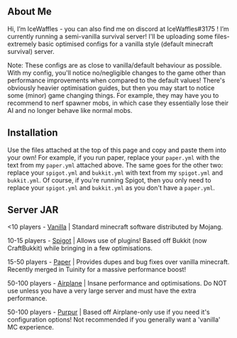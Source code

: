 ## About Me

Hi, I’m IceWaffles - you can also find me on discord at IceWaffles#3175 !
I’m currently running a semi-vanilla survival server!
I'll be uploading some files-extremely basic optimised configs for a vanilla style (default minecraft survival) server.

Note: These configs are as close to vanilla/default behaviour as possible. With my config, you'll notice no/negligible changes to the game other than performance improvements when compared to the default values! There's obviously heavier optimisation guides, but then you may start to notice some (minor) game changing things. For example, they may have you to recommend to nerf spawner mobs, in which case they essentially lose their AI and no longer behave like normal mobs.



## Installation

Use the files attached at the top of this page and copy and paste them into your own! For example, if you run paper, replace your `paper.yml` with the text from my `paper.yml` attached above. The same goes for the other two: replace your `spigot.yml` and `bukkit.yml` with text from my `spigot.yml` and `bukkit.yml`. Of course, if you're running Spigot, then you only need to replace your `spigot.yml` and `bukkit.yml` as you don't have a `paper.yml`.



## Server JAR

<10 players - [Vanilla](https://www.minecraft.net/en-us/download/server/) | Standard minecraft software distributed by Mojang.

10-15 players - [Spigot](https://www.spigotmc.org/) | Allows use of plugins! Based off Bukkit (now CraftBukkit) while bringing in a few optimisations.

15-50 players - [Paper](https://papermc.io/) | Provides dupes and bug fixes over vanilla minecraft. Recently merged in Tuinity for a massive performance boost! <br />

50-100 players - [Airplane](https://airplane.gg/) | Insane performance and optimisations. Do NOT use unless you have a very large server and must have the extra performance.

50-100 players - [Purpur](https://purpur.pl3x.net/downloads/) | Based off Airplane-only use if you need it's configuration options! Not recommended if you generally want a 'vanilla' MC experience. <br />
